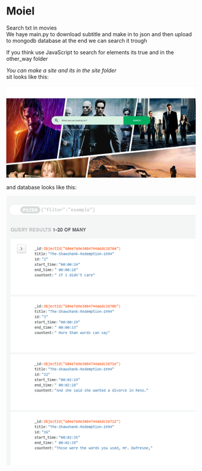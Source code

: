 # Moiel
Search txt in movies  
We haye main.py to download subtitle and make in to json and then upload to mongodb database at the end we can search it trough  

If you think use JavaScript to search for elements its true and in the other_way folder  

*You can make a site and its in the site folder*  
sit looks like this:

![site](images/site.PNG)

and database looks like this:

![site](images/mongodb.PNG)